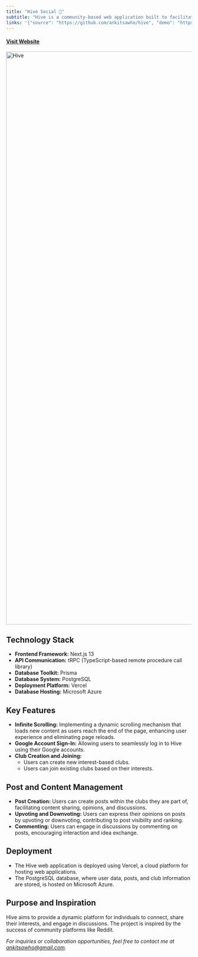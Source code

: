 ```yaml
---
title: "Hive Social 🤝"
subtitle: "Hive is a community-based web application built to facilitate interactions, discussions, and content sharing within interest-based clubs. The platform draws inspiration from popular community platforms like Reddit, aiming to create a space where users can connect, share, and engage in meaningful discussions within specific communities."
links: '{"source": "https://github.com/ankitsawho/hive", "demo": "https://hive-theta.vercel.app/", "video": ""}'
---
```


#### [Visit Website](https://hive-theta.vercel.app/)

<img width="1552" alt="Hive" src="https://github.com/ankitsawho/misc-files/assets/65439290/5d752c7c-a474-46c6-b7f2-38995dbaa6e3">

## Technology Stack

-   **Frontend Framework:** Next.js 13
-   **API Communication:** tRPC (TypeScript-based remote procedure call library)
-   **Database Toolkit:** Prisma
-   **Database System:** PostgreSQL
-   **Deployment Platform:** Vercel
-   **Database Hosting:** Microsoft Azure

## Key Features

-   **Infinite Scrolling:** Implementing a dynamic scrolling mechanism that loads new content as users reach the end of the page, enhancing user experience and eliminating page reloads.
-   **Google Account Sign-In:** Allowing users to seamlessly log in to Hive using their Google accounts.
-   **Club Creation and Joining:**
    -   Users can create new interest-based clubs.
    -   Users can join existing clubs based on their interests.

## Post and Content Management

-   **Post Creation:** Users can create posts within the clubs they are part of, facilitating content sharing, opinions, and discussions.
-   **Upvoting and Downvoting:** Users can express their opinions on posts by upvoting or downvoting, contributing to post visibility and ranking.
-   **Commenting:** Users can engage in discussions by commenting on posts, encouraging interaction and idea exchange.

## Deployment

-   The Hive web application is deployed using Vercel, a cloud platform for hosting web applications.
-   The PostgreSQL database, where user data, posts, and club information are stored, is hosted on Microsoft Azure.

## Purpose and Inspiration

Hive aims to provide a dynamic platform for individuals to connect, share their interests, and engage in discussions. The project is inspired by the success of community platforms like Reddit.

_For inquiries or collaboration opportunities, feel free to contact me at [ankitsawho@gmail.com](mailto:ankitsawho@github.com)._
